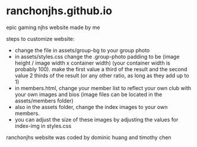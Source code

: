# ranchonjhs.github.io

epic gaming njhs website made by me

steps to customize website:
- change the file in assets/group-bg to your group photo
- in assets/styles.css change the .group-photo padding to be (image height / image width x container width) (your container width is probably 100). make the first value a third of the result and the second value 2 thirds of the result (or any other ratio, as long as they add up to 1)
- in members.html, change your member list to reflect your own club with your own images and bios (image files can be located in the assets/members folder)
- also in the assets folder, change the index images to your own members.
- you can adjust the size of these images by adjusting the values for index-img in styles.css

ranchonjhs website was coded by dominic huang and timothy chen
